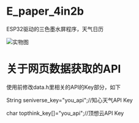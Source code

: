 # E_paper_4in2b
ESP32驱动的三色墨水屏程序，天气日历

![实物图]()
# 关于网页数据获取的API
使用前修改data.h里相关的API的Key部分，如下

String seniverse_key="you_api";//知心天气API Key

char topthink_key[]="you_api";//顶想云API Key

